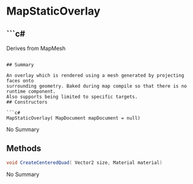 # MapStaticOverlay

## ```c#
Derives from MapMesh
```

## Summary

An overlay which is rendered using a mesh generated by projecting faces onto
surrounding geometry. Baked during map compile so that there is no runtime component.
Also supports being limited to specific targets.
## Constructors

```c#
MapStaticOverlay( MapDocument mapDocument = null) 
```
No Summary
## Methods

```c#
void CreateCenteredQuad( Vector2 size, Material material) 
```
No Summary
